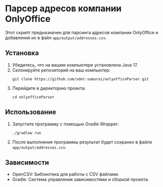 # Парсер адресов компании OnlyOffice

Этот скрипт предназначен для парсинга адресов компании OnlyOffice и добавления их в файл `app/output/addresses.csv`.

## Установка

1. Убедитесь, что на вашем компьютере установлена Java 17.
2. Склонируйте репозиторий на ваш компьютер:
    ```
    git clone https://github.com/sdet-samurai/onlyofficeParser.git
    ```
3. Перейдите в директорию проекта:
    ```
    cd onlyofficeParser
    ```

## Использование

1. Запустите программу с помощью Gradle Wrapper:
    ```
    ./gradlew run
    ```
2. После выполнения программы результат будет сохранен в файле `app/output/addresses.csv`.

## Зависимости

- OpenCSV: Библиотека для работы с CSV файлами.
- Gradle: Система управления зависимостями и сборкой проекта.